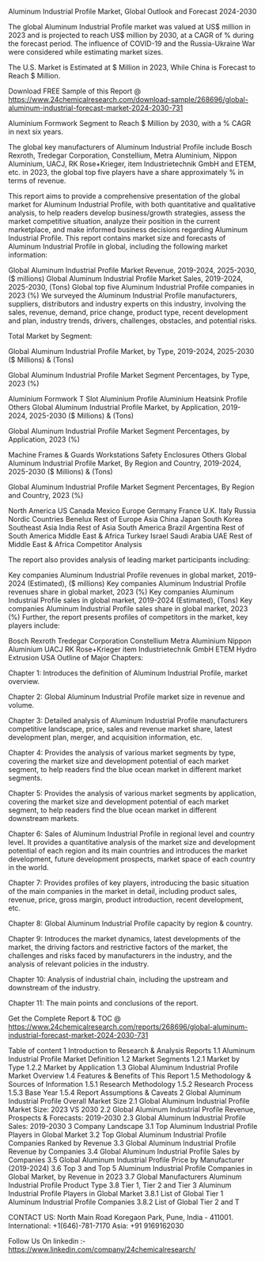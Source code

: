 Aluminum Industrial Profile Market, Global Outlook and Forecast 2024-2030

The global Aluminum Industrial Profile market was valued at US$ million in 2023 and is projected to reach US$ million by 2030, at a CAGR of % during the forecast period. The influence of COVID-19 and the Russia-Ukraine War were considered while estimating market sizes.

The U.S. Market is Estimated at $ Million in 2023, While China is Forecast to Reach $ Million.

Download FREE Sample of this Report @ https://www.24chemicalresearch.com/download-sample/268696/global-aluminum-industrial-forecast-market-2024-2030-731

Aluminium Formwork Segment to Reach $ Million by 2030, with a % CAGR in next six years.

The global key manufacturers of Aluminum Industrial Profile include Bosch Rexroth, Tredegar Corporation, Constellium, Metra Aluminium, Nippon Aluminium, UACJ, RK Rose+Krieger, item Industrietechnik GmbH and ETEM, etc. in 2023, the global top five players have a share approximately % in terms of revenue.

This report aims to provide a comprehensive presentation of the global market for Aluminum Industrial Profile, with both quantitative and qualitative analysis, to help readers develop business/growth strategies, assess the market competitive situation, analyze their position in the current marketplace, and make informed business decisions regarding Aluminum Industrial Profile. This report contains market size and forecasts of Aluminum Industrial Profile in global, including the following market information:

Global Aluminum Industrial Profile Market Revenue, 2019-2024, 2025-2030, ($ millions)
Global Aluminum Industrial Profile Market Sales, 2019-2024, 2025-2030, (Tons)
Global top five Aluminum Industrial Profile companies in 2023 (%)
We surveyed the Aluminum Industrial Profile manufacturers, suppliers, distributors and industry experts on this industry, involving the sales, revenue, demand, price change, product type, recent development and plan, industry trends, drivers, challenges, obstacles, and potential risks.

Total Market by Segment:

Global Aluminum Industrial Profile Market, by Type, 2019-2024, 2025-2030 ($ Millions) & (Tons)

Global Aluminum Industrial Profile Market Segment Percentages, by Type, 2023 (%)

Aluminium Formwork
T Slot Aluminium Profile
Aluminium Heatsink Profile
Others
Global Aluminum Industrial Profile Market, by Application, 2019-2024, 2025-2030 ($ Millions) & (Tons)

Global Aluminum Industrial Profile Market Segment Percentages, by Application, 2023 (%)

Machine Frames & Guards
Workstations
Safety Enclosures
Others
Global Aluminum Industrial Profile Market, By Region and Country, 2019-2024, 2025-2030 ($ Millions) & (Tons)

Global Aluminum Industrial Profile Market Segment Percentages, By Region and Country, 2023 (%)

North America
US
Canada
Mexico
Europe
Germany
France
U.K.
Italy
Russia
Nordic Countries
Benelux
Rest of Europe
Asia
China
Japan
South Korea
Southeast Asia
India
Rest of Asia
South America
Brazil
Argentina
Rest of South America
Middle East & Africa
Turkey
Israel
Saudi Arabia
UAE
Rest of Middle East & Africa
Competitor Analysis

The report also provides analysis of leading market participants including:

Key companies Aluminum Industrial Profile revenues in global market, 2019-2024 (Estimated), ($ millions)
Key companies Aluminum Industrial Profile revenues share in global market, 2023 (%)
Key companies Aluminum Industrial Profile sales in global market, 2019-2024 (Estimated), (Tons)
Key companies Aluminum Industrial Profile sales share in global market, 2023 (%)
Further, the report presents profiles of competitors in the market, key players include:

Bosch Rexroth
Tredegar Corporation
Constellium
Metra Aluminium
Nippon Aluminium
UACJ
RK Rose+Krieger
item Industrietechnik GmbH
ETEM
Hydro Extrusion USA
Outline of Major Chapters:

Chapter 1: Introduces the definition of Aluminum Industrial Profile, market overview.

Chapter 2: Global Aluminum Industrial Profile market size in revenue and volume.

Chapter 3: Detailed analysis of Aluminum Industrial Profile manufacturers competitive landscape, price, sales and revenue market share, latest development plan, merger, and acquisition information, etc.

Chapter 4: Provides the analysis of various market segments by type, covering the market size and development potential of each market segment, to help readers find the blue ocean market in different market segments.

Chapter 5: Provides the analysis of various market segments by application, covering the market size and development potential of each market segment, to help readers find the blue ocean market in different downstream markets.

Chapter 6: Sales of Aluminum Industrial Profile in regional level and country level. It provides a quantitative analysis of the market size and development potential of each region and its main countries and introduces the market development, future development prospects, market space of each country in the world.

Chapter 7: Provides profiles of key players, introducing the basic situation of the main companies in the market in detail, including product sales, revenue, price, gross margin, product introduction, recent development, etc.

Chapter 8: Global Aluminum Industrial Profile capacity by region & country.

Chapter 9: Introduces the market dynamics, latest developments of the market, the driving factors and restrictive factors of the market, the challenges and risks faced by manufacturers in the industry, and the analysis of relevant policies in the industry.

Chapter 10: Analysis of industrial chain, including the upstream and downstream of the industry.

Chapter 11: The main points and conclusions of the report.

Get the Complete Report & TOC @ https://www.24chemicalresearch.com/reports/268696/global-aluminum-industrial-forecast-market-2024-2030-731

Table of content
1 Introduction to Research & Analysis Reports
1.1 Aluminum Industrial Profile Market Definition
1.2 Market Segments
1.2.1 Market by Type
1.2.2 Market by Application
1.3 Global Aluminum Industrial Profile Market Overview
1.4 Features & Benefits of This Report
1.5 Methodology & Sources of Information
1.5.1 Research Methodology
1.5.2 Research Process
1.5.3 Base Year
1.5.4 Report Assumptions & Caveats
2 Global Aluminum Industrial Profile Overall Market Size
2.1 Global Aluminum Industrial Profile Market Size: 2023 VS 2030
2.2 Global Aluminum Industrial Profile Revenue, Prospects & Forecasts: 2019-2030
2.3 Global Aluminum Industrial Profile Sales: 2019-2030
3 Company Landscape
3.1 Top Aluminum Industrial Profile Players in Global Market
3.2 Top Global Aluminum Industrial Profile Companies Ranked by Revenue
3.3 Global Aluminum Industrial Profile Revenue by Companies
3.4 Global Aluminum Industrial Profile Sales by Companies
3.5 Global Aluminum Industrial Profile Price by Manufacturer (2019-2024)
3.6 Top 3 and Top 5 Aluminum Industrial Profile Companies in Global Market, by Revenue in 2023
3.7 Global Manufacturers Aluminum Industrial Profile Product Type
3.8 Tier 1, Tier 2 and Tier 3 Aluminum Industrial Profile Players in Global Market
3.8.1 List of Global Tier 1 Aluminum Industrial Profile Companies
3.8.2 List of Global Tier 2 and T

CONTACT US:
North Main Road Koregaon Park, Pune, India - 411001.
International: +1(646)-781-7170
Asia: +91 9169162030

Follow Us On linkedin :- https://www.linkedin.com/company/24chemicalresearch/
